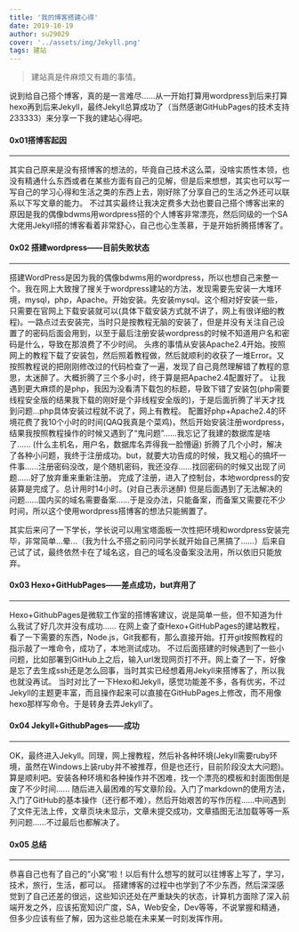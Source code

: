 ```yaml
---
title: '我的博客搭建心得'
date: 2019-10-19
author: su29029
cover: '../assets/img/Jekyll.png'
tags: 建站
---
```

>建站真是件麻烦又有趣的事情。


说到给自己搭个博客，真的是一言难尽......从一开始打算用wordpress到后来打算hexo再到后来Jekyll，最终Jekyll总算成功了（当然感谢GitHubPages的技术支持233333）来分享一下我的建站心得吧。

#### 0x01搭博客起因
---
其实自己原来是没有搭博客的想法的，毕竟自己技术这么菜，没啥实质性本领，也没有精通什么东西或者在某些方面有自己的见解，但是后来想想，其实也可以写一写自己的学习心得和生活之类的东西上去，刚好除了分享自己的生活之外还可以联系以下写文章的能力。
不过其实最终让我决定费多大劲也要自己搭个博客出来的原因是我的偶像bdwms用wordpress搭的个人博客非常漂亮，然后同级的一个SA大佬用Jekyll搭的博客看着非常舒心，自己也心生羡慕，于是开始折腾搭博客了。

#### 0x02 搭建wordpress——目前失败状态
---
搭建WordPress是因为我的偶像bdwms用的wordpress，所以也想自己来整一个。我在网上大致搜了搜关于wordpress建站的方法，发现需要先安装一大堆环境，mysql，php，Apache。开始安装。先安装mysql。这个相对好安装一些，只需要在官网上下载安装就可以(具体下载安装方式就不讲了，网上有很详细的教程)。一路点过去安装完，当时只是按教程无脑的安装了，但是并没有关注自己设置了的密码后面会用到，以至于最后注册安装wordpress的时候不知道用户名和密码是什么，导致在那浪费了不少时间。
头疼的事情从安装Apache2.4开始。按照网上的教程下载了安装包，然后照着教程做，然后就顺利的收获了一堆Error。又按照教程说的把刚刚修改过的代码检查了一遍，发现了自己竟然理解错了教程的意思，太迷醉了。大概折腾了三个多小时，终于算是把Apache2.4配置好了。
让我遇到更大麻烦的是php，我因为没看清下载包的标题，导致下错了安装包(php需要线程安全版的结果我下载的刚好是个非线程安全版的)，于是后面折腾了半天才找到问题...php具体安装过程就不说了，网上有教程。
配置好php+Apache2.4的环境花费了我10个小时的时间(QAQ我真是个菜鸡)，然后开始安装注册wordpress，结果我按照教程操作的时候又遇到了“鬼问题”......我忘记了我建的数据库是啥了...... (什么主机名，用户名，数据库名弄得我一脸懵逼) 
折腾了几个小时，解决了各种小问题，我终于注册成功。but，就要大功告成的时候，我又粗心的搞坏一件事......注册密码没改，是个随机密码，我还没存......找回密码的时候又出现了问题......好了放弃重来重新注册。
完成了注册，进入了控制台，本地wordpress的安装算是完成了。总计用时14小时。(对自己表示迷醉)
但是后面遇到了无法解决的问题......国内买的域名需要备案......于是没办法，只能备案，而备案又需要花不少时间，所以这个使用wordpress搭博客的想法只能搁置了。

其实后来问了一下学长，学长说可以用宝塔面板一次性把环境和wordpress安装完毕，非常简单...晕...（我为什么不搭之前问问学长就开始自己黑搞了......）后来自己试了试，最终依然卡在了域名这，自己的域名没备案没法用，所以依旧只能放弃。

#### 0x03 Hexo+GitHubPages——差点成功，but弃用了
---
Hexo+GithubPages是微软工作室的搭博客建议，说是简单一些，但不知道为什么我试了好几次并没有成功......
在网上查了查Hexo+GitHubPages的建站教程，看了一下需要的东西，Node.js，Git我都有，那么直接开始。打开git按照教程的指示敲了一堆命令，成功了，本地测试成功。
不过后面搭建的时候遇到了一些小问题，比如部署到GitHub上之后，输入url发现网页打不开。网上查了一下，好像是忘了去生成ssh还是怎么回事，当时其实已经想着用Jekyll来搭博客了，所以我也就没再试。
当时对比了一下Hexo和Jekyll，感觉功能差不多，各有优劣，不过Jekyll的主题更丰富，而且操作起来可以直接在GitHubPages上修改，而不用像hexo那样写命令。于是转身去弄Jekyll了。
#### 0x04 Jekyll+GithubPages——成功
---
OK，最终进入Jekyll。同理，网上搜教程，然后补各种环境(Jekyll需要ruby环境，虽然在Windows上装ruby并不被推荐，但是也还行，目前阶段没太大问题)。算是顺利吧。安装各种环境和各种操作并不困难，找一个漂亮的模板和封面图倒是废了不少时间......
随后进入最困难的写文章阶段。入门了markdown的使用方法，入门了GitHub的基本操作（还行都不难），然后开始艰苦的写作历程......中间遇到了文件无法上传，文章页块未显示，文章未提交成功，文章插图无法加载等等一系列问题......不过最后也都解决了。

#### 0x05 总结
---
恭喜自己也有了自己的“小窝”啦！以后有什么想写的就可以往博客上写了，学习，技术，旅行，生活，都可以。
搭建博客的过程中也学到了不少东西，然后深深感觉到了自己还差的很远，这些知识还处在严重缺失的状态，计算机方面除了深入前端开发之外，应该拓宽知识广度，SA，Web安全，Dev等等，不说掌握和精通，但多少应该有些了解，因为这些总能在未来某一时刻发挥作用。
